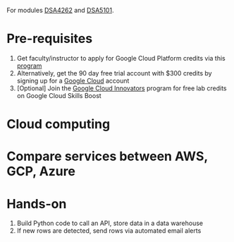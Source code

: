For modules [DSA4262](https://nusmods.com/courses/DSA4262/sense-making-case-analysis-health-and-medicine) and [DSA5101](https://nusmods.com/courses/DSA5101/introduction-to-big-data-for-industry).

# Pre-requisites
1. Get faculty/instructor to apply for Google Cloud Platform credits via this [program](https://support.google.com/google-cloud-higher-ed/answer/10324552) 
2. Alternatively, get the 90 day free trial account with $300 credits by signing up for a [Google Cloud](https://cloud.google.com/?hl=en) account
3. [Optional] Join the [Google Cloud Innovators](https://cloud.google.com/innovators?hl=en) program for free lab credits on Google Cloud Skills Boost

# Cloud computing


# Compare services between AWS, GCP, Azure


# Hands-on

1. Build Python code to call an API, store data in a data warehouse
2. If new rows are detected, send rows via automated email alerts
